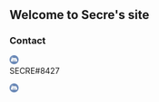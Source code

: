 # 
## Welcome to Secre's site
### Contact
<p>
<img src="discord logo.png" alt="Discord" style="width:16px;height:16px;"> 
<br> SECRE#8427
</p>
<div class="container">
<a href="instagram.com/25vaj">
  <img src="discord logo.png" alt="Instagram" style="width:16px;height:16px;" >
</a>
</div>